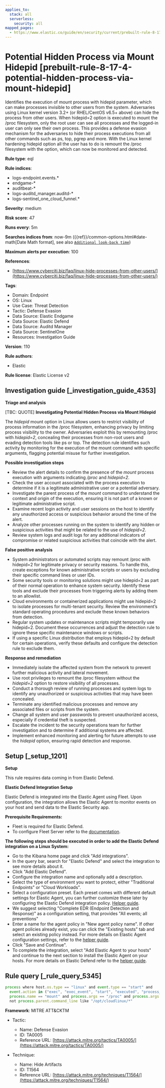 ```yaml
---
applies_to:
  stack: all
  serverless:
    security: all
mapped_pages:
  - https://www.elastic.co/guide/en/security/current/prebuilt-rule-8-17-4-potential-hidden-process-via-mount-hidepid.html
---
```


# Potential Hidden Process via Mount Hidepid [prebuilt-rule-8-17-4-potential-hidden-process-via-mount-hidepid]

Identifies the execution of mount process with hidepid parameter, which can make processes invisible to other users from the system. Adversaries using Linux kernel version 3.2+ (or RHEL/CentOS v6.5+ above) can hide the process from other users. When hidepid=2 option is executed to mount the /proc filesystem, only the root user can see all processes and the logged-in user can only see their own process. This provides a defense evasion mechanism for the adversaries to hide their process executions from all other commands such as ps, top, pgrep and more. With the Linux kernel hardening hidepid option all the user has to do is remount the /proc filesystem with the option, which can now be monitored and detected.

**Rule type**: eql

**Rule indices**:

* logs-endpoint.events.*
* endgame-*
* auditbeat-*
* logs-auditd_manager.auditd-*
* logs-sentinel_one_cloud_funnel.*

**Severity**: medium

**Risk score**: 47

**Runs every**: 5m

**Searches indices from**: now-9m ({{ref}}/common-options.html#date-math[Date Math format], see also [`Additional look-back time`](docs-content://solutions/security/detect-and-alert/create-detection-rule.md#rule-schedule))

**Maximum alerts per execution**: 100

**References**:

* [https://www.cyberciti.biz/faq/linux-hide-processes-from-other-users/](https://www.cyberciti.biz/faq/linux-hide-processes-from-other-users/)

**Tags**:

* Domain: Endpoint
* OS: Linux
* Use Case: Threat Detection
* Tactic: Defense Evasion
* Data Source: Elastic Endgame
* Data Source: Elastic Defend
* Data Source: Auditd Manager
* Data Source: SentinelOne
* Resources: Investigation Guide

**Version**: 110

**Rule authors**:

* Elastic

**Rule license**: Elastic License v2

## Investigation guide [_investigation_guide_4353]

**Triage and analysis**

[TBC: QUOTE]
**Investigating Potential Hidden Process via Mount Hidepid**

The *hidepid* mount option in Linux allows users to restrict visibility of process information in the /proc filesystem, enhancing privacy by limiting process visibility to the owner. Adversaries exploit this by remounting /proc with *hidepid=2*, concealing their processes from non-root users and evading detection tools like ps or top. The detection rule identifies such activity by monitoring for the execution of the mount command with specific arguments, flagging potential misuse for further investigation.

**Possible investigation steps**

* Review the alert details to confirm the presence of the *mount* process execution with arguments indicating */proc* and *hidepid=2*.
* Check the user account associated with the process execution to determine if it is a legitimate administrative user or a potential adversary.
* Investigate the parent process of the *mount* command to understand the context and origin of the execution, ensuring it is not part of a known or legitimate administrative script.
* Examine recent login activity and user sessions on the host to identify any unauthorized access or suspicious behavior around the time of the alert.
* Analyze other processes running on the system to identify any hidden or suspicious activities that might be related to the use of *hidepid=2*.
* Review system logs and audit logs for any additional indicators of compromise or related suspicious activities that coincide with the alert.

**False positive analysis**

* System administrators or automated scripts may remount /proc with hidepid=2 for legitimate privacy or security reasons. To handle this, create exceptions for known administrative scripts or users by excluding their specific command lines or user IDs.
* Some security tools or monitoring solutions might use hidepid=2 as part of their normal operation to enhance system security. Identify these tools and exclude their processes from triggering alerts by adding them to an allowlist.
* Cloud environments or containerized applications might use hidepid=2 to isolate processes for multi-tenant security. Review the environment’s standard operating procedures and exclude these known behaviors from detection.
* Regular system updates or maintenance scripts might temporarily use hidepid=2. Document these occurrences and adjust the detection rule to ignore these specific maintenance windows or scripts.
* If using a specific Linux distribution that employs hidepid=2 by default for certain operations, verify these defaults and configure the detection rule to exclude them.

**Response and remediation**

* Immediately isolate the affected system from the network to prevent further malicious activity and lateral movement.
* Use root privileges to remount the /proc filesystem without the *hidepid=2* option to restore visibility of all processes.
* Conduct a thorough review of running processes and system logs to identify any unauthorized or suspicious activities that may have been concealed.
* Terminate any identified malicious processes and remove any associated files or scripts from the system.
* Change all system and user passwords to prevent unauthorized access, especially if credential theft is suspected.
* Escalate the incident to the security operations team for further investigation and to determine if additional systems are affected.
* Implement enhanced monitoring and alerting for future attempts to use the *hidepid* option, ensuring rapid detection and response.


## Setup [_setup_1201]

**Setup**

This rule requires data coming in from Elastic Defend.

**Elastic Defend Integration Setup**

Elastic Defend is integrated into the Elastic Agent using Fleet. Upon configuration, the integration allows the Elastic Agent to monitor events on your host and send data to the Elastic Security app.

**Prerequisite Requirements:**

* Fleet is required for Elastic Defend.
* To configure Fleet Server refer to the [documentation](docs-content://reference/ingestion-tools/fleet/fleet-server.md).

**The following steps should be executed in order to add the Elastic Defend integration on a Linux System:**

* Go to the Kibana home page and click "Add integrations".
* In the query bar, search for "Elastic Defend" and select the integration to see more details about it.
* Click "Add Elastic Defend".
* Configure the integration name and optionally add a description.
* Select the type of environment you want to protect, either "Traditional Endpoints" or "Cloud Workloads".
* Select a configuration preset. Each preset comes with different default settings for Elastic Agent, you can further customize these later by configuring the Elastic Defend integration policy. [Helper guide](docs-content://solutions/security/configure-elastic-defend/configure-an-integration-policy-for-elastic-defend.md).
* We suggest selecting "Complete EDR (Endpoint Detection and Response)" as a configuration setting, that provides "All events; all preventions"
* Enter a name for the agent policy in "New agent policy name". If other agent policies already exist, you can click the "Existing hosts" tab and select an existing policy instead. For more details on Elastic Agent configuration settings, refer to the [helper guide](docs-content://reference/ingestion-tools/fleet/agent-policy.md).
* Click "Save and Continue".
* To complete the integration, select "Add Elastic Agent to your hosts" and continue to the next section to install the Elastic Agent on your hosts. For more details on Elastic Defend refer to the [helper guide](docs-content://solutions/security/configure-elastic-defend/install-elastic-defend.md).


## Rule query [_rule_query_5345]

```js
process where host.os.type == "linux" and event.type == "start" and
  event.action in ("exec", "exec_event", "start", "executed", "process_started") and
  process.name == "mount" and process.args == "/proc" and process.args == "-o" and process.args : "*hidepid=2*" and
  not process.parent.command_line like "/opt/cloudlinux/*"
```

**Framework**: MITRE ATT&CKTM

* Tactic:

    * Name: Defense Evasion
    * ID: TA0005
    * Reference URL: [https://attack.mitre.org/tactics/TA0005/](https://attack.mitre.org/tactics/TA0005/)

* Technique:

    * Name: Hide Artifacts
    * ID: T1564
    * Reference URL: [https://attack.mitre.org/techniques/T1564/](https://attack.mitre.org/techniques/T1564/)



